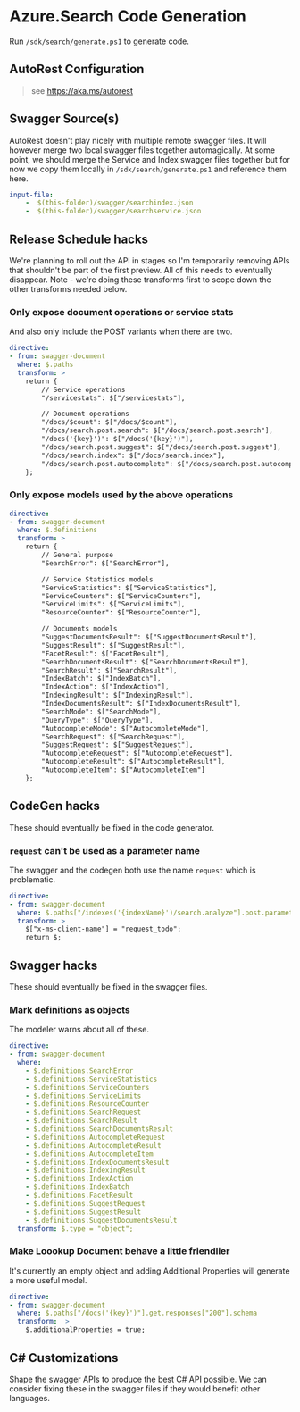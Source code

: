 # Azure.Search Code Generation

Run `/sdk/search/generate.ps1` to generate code.

## AutoRest Configuration
> see https://aka.ms/autorest

## Swagger Source(s)
AutoRest doesn't play nicely with multiple remote swagger files.  It will
however merge two local swagger files together automagically.  At some point,
we should merge the Service and Index swagger files together but for now we
copy them locally in `/sdk/search/generate.ps1` and reference them here.
```yaml
input-file:
    -  $(this-folder)/swagger/searchindex.json
    -  $(this-folder)/swagger/searchservice.json
```

## Release Schedule hacks
We're planning to roll out the API in stages so I'm temporarily removing APIs
that shouldn't be part of the first preview.  All of this needs to eventually
disappear.  Note - we're doing these transforms first to scope down the other
transforms needed below.

### Only expose document operations or service stats
And also only include the POST variants when there are two.
``` yaml
directive:
- from: swagger-document
  where: $.paths
  transform: >
    return {
        // Service operations
        "/servicestats": $["/servicestats"],

        // Document operations
        "/docs/$count": $["/docs/$count"],
        "/docs/search.post.search": $["/docs/search.post.search"],
        "/docs('{key}')": $["/docs('{key}')"],
        "/docs/search.post.suggest": $["/docs/search.post.suggest"],
        "/docs/search.index": $["/docs/search.index"],
        "/docs/search.post.autocomplete": $["/docs/search.post.autocomplete"]
    };
```

### Only expose models used by the above operations
``` yaml
directive:
- from: swagger-document
  where: $.definitions
  transform: >
    return {
        // General purpose
        "SearchError": $["SearchError"],

        // Service Statistics models
        "ServiceStatistics": $["ServiceStatistics"],
        "ServiceCounters": $["ServiceCounters"],
        "ServiceLimits": $["ServiceLimits"],
        "ResourceCounter": $["ResourceCounter"],

        // Documents models
        "SuggestDocumentsResult": $["SuggestDocumentsResult"],
        "SuggestResult": $["SuggestResult"],
        "FacetResult": $["FacetResult"],
        "SearchDocumentsResult": $["SearchDocumentsResult"],
        "SearchResult": $["SearchResult"],
        "IndexBatch": $["IndexBatch"],
        "IndexAction": $["IndexAction"],
        "IndexingResult": $["IndexingResult"],
        "IndexDocumentsResult": $["IndexDocumentsResult"],
        "SearchMode": $["SearchMode"],
        "QueryType": $["QueryType"],
        "AutocompleteMode": $["AutocompleteMode"],
        "SearchRequest": $["SearchRequest"],
        "SuggestRequest": $["SuggestRequest"],
        "AutocompleteRequest": $["AutocompleteRequest"],
        "AutocompleteResult": $["AutocompleteResult"],
        "AutocompleteItem": $["AutocompleteItem"]
    };
```

## CodeGen hacks
These should eventually be fixed in the code generator.

### `request` can't be used as a parameter name
The swagger and the codegen both use the name `request` which is problematic.
``` yaml
directive:
- from: swagger-document
  where: $.paths["/indexes('{indexName}')/search.analyze"].post.parameters[1]
  transform: >
    $["x-ms-client-name"] = "request_todo";
    return $;
```

## Swagger hacks
These should eventually be fixed in the swagger files.

### Mark definitions as objects
The modeler warns about all of these.
``` yaml
directive:
- from: swagger-document
  where:
    - $.definitions.SearchError
    - $.definitions.ServiceStatistics
    - $.definitions.ServiceCounters
    - $.definitions.ServiceLimits
    - $.definitions.ResourceCounter
    - $.definitions.SearchRequest
    - $.definitions.SearchResult
    - $.definitions.SearchDocumentsResult
    - $.definitions.AutocompleteRequest
    - $.definitions.AutocompleteResult
    - $.definitions.AutocompleteItem
    - $.definitions.IndexDocumentsResult
    - $.definitions.IndexingResult
    - $.definitions.IndexAction
    - $.definitions.IndexBatch
    - $.definitions.FacetResult
    - $.definitions.SuggestRequest
    - $.definitions.SuggestResult
    - $.definitions.SuggestDocumentsResult
  transform: $.type = "object";
```

### Make Loookup Document behave a little friendlier
It's currently an empty object and adding Additional Properties will generate
a more useful model.
``` yaml
directive:
- from: swagger-document
  where: $.paths["/docs('{key}')"].get.responses["200"].schema
  transform:  >
    $.additionalProperties = true;
```

## C# Customizations
Shape the swagger APIs to produce the best C# API possible.  We can consider
fixing these in the swagger files if they would benefit other languages.
